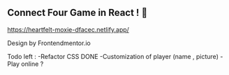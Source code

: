 ## Connect Four Game in React ! 👋

https://heartfelt-moxie-dfacec.netlify.app/

Design by Frontendmentor.io

Todo left : -Refactor CSS DONE -Customization of player (name , picture) -Play
online ?
